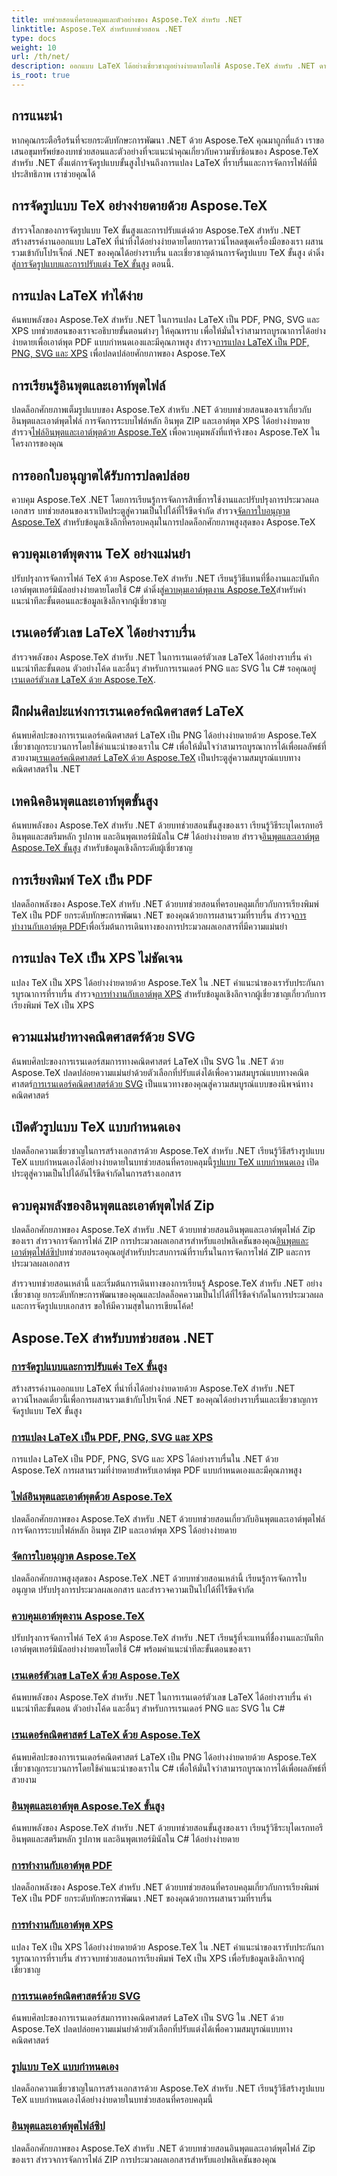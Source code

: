 ```yaml
---
title: บทช่วยสอนที่ครอบคลุมและตัวอย่างของ Aspose.TeX สำหรับ .NET
linktitle: Aspose.TeX สำหรับบทช่วยสอน .NET
type: docs
weight: 10
url: /th/net/
description: ออกแบบ LaTeX ได้อย่างเชี่ยวชาญอย่างง่ายดายโดยใช้ Aspose.TeX สำหรับ .NET ดาวน์โหลดเพื่อการผสานรวมที่ราบรื่นและสำรวจการจัดรูปแบบขั้นสูง การจัดการไฟล์ การให้สิทธิ์การใช้งาน และอื่นๆ
is_root: true
---
```


## การแนะนำ

หากคุณกระตือรือร้นที่จะยกระดับทักษะการพัฒนา .NET ด้วย Aspose.TeX คุณมาถูกที่แล้ว เราขอเสนอขุมทรัพย์ของบทช่วยสอนและตัวอย่างที่จะแนะนำคุณเกี่ยวกับความซับซ้อนของ Aspose.TeX สำหรับ .NET ตั้งแต่การจัดรูปแบบขั้นสูงไปจนถึงการแปลง LaTeX ที่ราบรื่นและการจัดการไฟล์ที่มีประสิทธิภาพ เราช่วยคุณได้

## การจัดรูปแบบ TeX อย่างง่ายดายด้วย Aspose.TeX
 สำรวจโลกของการจัดรูปแบบ TeX ขั้นสูงและการปรับแต่งด้วย Aspose.TeX สำหรับ .NET สร้างสรรค์งานออกแบบ LaTeX ที่น่าทึ่งได้อย่างง่ายดายโดยการดาวน์โหลดชุดเครื่องมือของเรา ผสานรวมเข้ากับโปรเจ็กต์ .NET ของคุณได้อย่างราบรื่น และเชี่ยวชาญด้านการจัดรูปแบบ TeX ขั้นสูง ดำดิ่งสู่[การจัดรูปแบบและการปรับแต่ง TeX ขั้นสูง](./advanced-formatting-and-customization/) ตอนนี้.

## การแปลง LaTeX ทำได้ง่าย
ค้นพบพลังของ Aspose.TeX สำหรับ .NET ในการแปลง LaTeX เป็น PDF, PNG, SVG และ XPS บทช่วยสอนของเราจะอธิบายขั้นตอนต่างๆ ให้คุณทราบ เพื่อให้มั่นใจว่าสามารถบูรณาการได้อย่างง่ายดายเพื่อเอาต์พุต PDF แบบกำหนดเองและมีคุณภาพสูง สำรวจ[การแปลง LaTeX เป็น PDF, PNG, SVG และ XPS](./latex-conversion/) เพื่อปลดปล่อยศักยภาพของ Aspose.TeX

## การเรียนรู้อินพุตและเอาท์พุตไฟล์
 ปลดล็อกศักยภาพเต็มรูปแบบของ Aspose.TeX สำหรับ .NET ด้วยบทช่วยสอนของเราเกี่ยวกับอินพุตและเอาต์พุตไฟล์ การจัดการระบบไฟล์หลัก อินพุต ZIP และเอาต์พุต XPS ได้อย่างง่ายดาย สำรวจ[ไฟล์อินพุตและเอาต์พุตด้วย Aspose.TeX](./file-input-output/) เพื่อควบคุมพลังที่แท้จริงของ Aspose.TeX ในโครงการของคุณ

## การออกใบอนุญาตได้รับการปลดปล่อย
 ควบคุม Aspose.TeX .NET โดยการเรียนรู้การจัดการสิทธิ์การใช้งานและปรับปรุงการประมวลผลเอกสาร บทช่วยสอนของเราเปิดประตูสู่ความเป็นไปได้ที่ไร้ขีดจำกัด สำรวจ[จัดการใบอนุญาต Aspose.TeX](./licensing/) สำหรับข้อมูลเชิงลึกที่ครอบคลุมในการปลดล็อกศักยภาพสูงสุดของ Aspose.TeX

## ควบคุมเอาต์พุตงาน TeX อย่างแม่นยำ
 ปรับปรุงการจัดการไฟล์ TeX ด้วย Aspose.TeX สำหรับ .NET เรียนรู้วิธีแทนที่ชื่องานและบันทึกเอาต์พุตเทอร์มินัลอย่างง่ายดายโดยใช้ C# ดำดิ่งสู่[ควบคุมเอาต์พุตงาน Aspose.TeX](./job-output/)สำหรับคำแนะนำทีละขั้นตอนและข้อมูลเชิงลึกจากผู้เชี่ยวชาญ

## เรนเดอร์ตัวเลข LaTeX ได้อย่างราบรื่น
 สำรวจพลังของ Aspose.TeX สำหรับ .NET ในการเรนเดอร์ตัวเลข LaTeX ได้อย่างราบรื่น คำแนะนำทีละขั้นตอน ตัวอย่างโค้ด และอื่นๆ สำหรับการเรนเดอร์ PNG และ SVG ใน C# รอคุณอยู่[เรนเดอร์ตัวเลข LaTeX ด้วย Aspose.TeX](./render-latex-figures/).

## ฝึกฝนศิลปะแห่งการเรนเดอร์คณิตศาสตร์ LaTeX
 ค้นพบศิลปะของการเรนเดอร์คณิตศาสตร์ LaTeX เป็น PNG ได้อย่างง่ายดายด้วย Aspose.TeX เชี่ยวชาญกระบวนการโดยใช้คำแนะนำของเราใน C# เพื่อให้มั่นใจว่าสามารถบูรณาการได้เพื่อผลลัพธ์ที่สวยงาม[เรนเดอร์คณิตศาสตร์ LaTeX ด้วย Aspose.TeX](./render-latex-math/) เป็นประตูสู่ความสมบูรณ์แบบทางคณิตศาสตร์ใน .NET

## เทคนิคอินพุตและเอาท์พุตขั้นสูง
 ค้นพบพลังของ Aspose.TeX สำหรับ .NET ด้วยบทช่วยสอนขั้นสูงของเรา เรียนรู้วิธีระบุไดเรกทอรีอินพุตและสตรีมหลัก รูปภาพ และอินพุตเทอร์มินัลใน C# ได้อย่างง่ายดาย สำรวจ[อินพุตและเอาต์พุต Aspose.TeX ขั้นสูง](./advanced-io/) สำหรับข้อมูลเชิงลึกระดับผู้เชี่ยวชาญ

## การเรียงพิมพ์ TeX เป็น PDF
 ปลดล็อกพลังของ Aspose.TeX สำหรับ .NET ด้วยบทช่วยสอนที่ครอบคลุมเกี่ยวกับการเรียงพิมพ์ TeX เป็น PDF ยกระดับทักษะการพัฒนา .NET ของคุณด้วยการผสานรวมที่ราบรื่น สำรวจ[การทำงานกับเอาต์พุต PDF](./pdf-output/)เพื่อเริ่มต้นการเดินทางของการประมวลผลเอกสารที่มีความแม่นยำ

## การแปลง TeX เป็น XPS ไม่ชัดเจน
 แปลง TeX เป็น XPS ได้อย่างง่ายดายด้วย Aspose.TeX ใน .NET คำแนะนำของเรารับประกันการบูรณาการที่ราบรื่น สำรวจ[การทำงานกับเอาต์พุต XPS](./xps-output/) สำหรับข้อมูลเชิงลึกจากผู้เชี่ยวชาญเกี่ยวกับการเรียงพิมพ์ TeX เป็น XPS

## ความแม่นยำทางคณิตศาสตร์ด้วย SVG
 ค้นพบศิลปะของการเรนเดอร์สมการทางคณิตศาสตร์ LaTeX เป็น SVG ใน .NET ด้วย Aspose.TeX ปลดปล่อยความแม่นยำด้วยตัวเลือกที่ปรับแต่งได้เพื่อความสมบูรณ์แบบทางคณิตศาสตร์[การเรนเดอร์คณิตศาสตร์ด้วย SVG](./svg-math-rendering/) เป็นแนวทางของคุณสู่ความสมบูรณ์แบบของนิพจน์ทางคณิตศาสตร์

## เปิดตัวรูปแบบ TeX แบบกำหนดเอง
 ปลดล็อกความเชี่ยวชาญในการสร้างเอกสารด้วย Aspose.TeX สำหรับ .NET เรียนรู้วิธีสร้างรูปแบบ TeX แบบกำหนดเองได้อย่างง่ายดายในบทช่วยสอนที่ครอบคลุมนี้[รูปแบบ TeX แบบกำหนดเอง](./custom-tex-formats/) เปิดประตูสู่ความเป็นไปได้อันไร้ขีดจำกัดในการสร้างเอกสาร

## ควบคุมพลังของอินพุตและเอาต์พุตไฟล์ Zip
 ปลดล็อกศักยภาพของ Aspose.TeX สำหรับ .NET ด้วยบทช่วยสอนอินพุตและเอาต์พุตไฟล์ Zip ของเรา สำรวจการจัดการไฟล์ ZIP การประมวลผลเอกสารสำหรับแอปพลิเคชันของคุณ[อินพุตและเอาต์พุตไฟล์ซิป](./zip-file-io/)บทช่วยสอนรอคุณอยู่สำหรับประสบการณ์ที่ราบรื่นในการจัดการไฟล์ ZIP และการประมวลผลเอกสาร

สำรวจบทช่วยสอนเหล่านี้ และเริ่มต้นการเดินทางของการเรียนรู้ Aspose.TeX สำหรับ .NET อย่างเชี่ยวชาญ ยกระดับทักษะการพัฒนาของคุณและปลดล็อคความเป็นไปได้ที่ไร้ขีดจำกัดในการประมวลผลและการจัดรูปแบบเอกสาร ขอให้มีความสุขในการเขียนโค้ด!

## Aspose.TeX สำหรับบทช่วยสอน .NET
### [การจัดรูปแบบและการปรับแต่ง TeX ขั้นสูง](./advanced-formatting-and-customization/)
สร้างสรรค์งานออกแบบ LaTeX ที่น่าทึ่งได้อย่างง่ายดายด้วย Aspose.TeX สำหรับ .NET ดาวน์โหลดเดี๋ยวนี้เพื่อการผสานรวมเข้ากับโปรเจ็กต์ .NET ของคุณได้อย่างราบรื่นและเชี่ยวชาญการจัดรูปแบบ TeX ขั้นสูง
### [การแปลง LaTeX เป็น PDF, PNG, SVG และ XPS](./latex-conversion/)
การแปลง LaTeX เป็น PDF, PNG, SVG และ XPS ได้อย่างราบรื่นใน .NET ด้วย Aspose.TeX การผสานรวมที่ง่ายดายสำหรับเอาต์พุต PDF แบบกำหนดเองและมีคุณภาพสูง
### [ไฟล์อินพุตและเอาต์พุตด้วย Aspose.TeX](./file-input-output/)
ปลดล็อกศักยภาพของ Aspose.TeX สำหรับ .NET ด้วยบทช่วยสอนเกี่ยวกับอินพุตและเอาต์พุตไฟล์ การจัดการระบบไฟล์หลัก อินพุต ZIP และเอาต์พุต XPS ได้อย่างง่ายดาย
### [จัดการใบอนุญาต Aspose.TeX](./licensing/)
ปลดล็อกศักยภาพสูงสุดของ Aspose.TeX .NET ด้วยบทช่วยสอนเหล่านี้ เรียนรู้การจัดการใบอนุญาต ปรับปรุงการประมวลผลเอกสาร และสำรวจความเป็นไปได้ที่ไร้ขีดจำกัด
### [ควบคุมเอาต์พุตงาน Aspose.TeX](./job-output/)
ปรับปรุงการจัดการไฟล์ TeX ด้วย Aspose.TeX สำหรับ .NET เรียนรู้ที่จะแทนที่ชื่องานและบันทึกเอาต์พุตเทอร์มินัลอย่างง่ายดายโดยใช้ C# พร้อมคำแนะนำทีละขั้นตอนของเรา
### [เรนเดอร์ตัวเลข LaTeX ด้วย Aspose.TeX](./render-latex-figures/)
ค้นพบพลังของ Aspose.TeX สำหรับ .NET ในการเรนเดอร์ตัวเลข LaTeX ได้อย่างราบรื่น คำแนะนำทีละขั้นตอน ตัวอย่างโค้ด และอื่นๆ สำหรับการเรนเดอร์ PNG และ SVG ใน C#
### [เรนเดอร์คณิตศาสตร์ LaTeX ด้วย Aspose.TeX](./render-latex-math/)
ค้นพบศิลปะของการเรนเดอร์คณิตศาสตร์ LaTeX เป็น PNG ได้อย่างง่ายดายด้วย Aspose.TeX เชี่ยวชาญกระบวนการโดยใช้คำแนะนำของเราใน C# เพื่อให้มั่นใจว่าสามารถบูรณาการได้เพื่อผลลัพธ์ที่สวยงาม
### [อินพุตและเอาต์พุต Aspose.TeX ขั้นสูง](./advanced-io/)
ค้นพบพลังของ Aspose.TeX สำหรับ .NET ด้วยบทช่วยสอนขั้นสูงของเรา เรียนรู้วิธีระบุไดเรกทอรีอินพุตและสตรีมหลัก รูปภาพ และอินพุตเทอร์มินัลใน C# ได้อย่างง่ายดาย
### [การทำงานกับเอาต์พุต PDF](./pdf-output/)
ปลดล็อกพลังของ Aspose.TeX สำหรับ .NET ด้วยบทช่วยสอนที่ครอบคลุมเกี่ยวกับการเรียงพิมพ์ TeX เป็น PDF ยกระดับทักษะการพัฒนา .NET ของคุณด้วยการผสานรวมที่ราบรื่น
### [การทำงานกับเอาต์พุต XPS](./xps-output/)
แปลง TeX เป็น XPS ได้อย่างง่ายดายด้วย Aspose.TeX ใน .NET คำแนะนำของเรารับประกันการบูรณาการที่ราบรื่น สำรวจบทช่วยสอนการเรียงพิมพ์ TeX เป็น XPS เพื่อรับข้อมูลเชิงลึกจากผู้เชี่ยวชาญ
### [การเรนเดอร์คณิตศาสตร์ด้วย SVG](./svg-math-rendering/)
ค้นพบศิลปะของการเรนเดอร์สมการทางคณิตศาสตร์ LaTeX เป็น SVG ใน .NET ด้วย Aspose.TeX ปลดปล่อยความแม่นยำด้วยตัวเลือกที่ปรับแต่งได้เพื่อความสมบูรณ์แบบทางคณิตศาสตร์
### [รูปแบบ TeX แบบกำหนดเอง](./custom-tex-formats/)
ปลดล็อกความเชี่ยวชาญในการสร้างเอกสารด้วย Aspose.TeX สำหรับ .NET เรียนรู้วิธีสร้างรูปแบบ TeX แบบกำหนดเองได้อย่างง่ายดายในบทช่วยสอนที่ครอบคลุมนี้
### [อินพุตและเอาต์พุตไฟล์ซิป](./zip-file-io/)
ปลดล็อกศักยภาพของ Aspose.TeX สำหรับ .NET ด้วยบทช่วยสอนอินพุตและเอาต์พุตไฟล์ Zip ของเรา สำรวจการจัดการไฟล์ ZIP การประมวลผลเอกสารสำหรับแอปพลิเคชันของคุณ